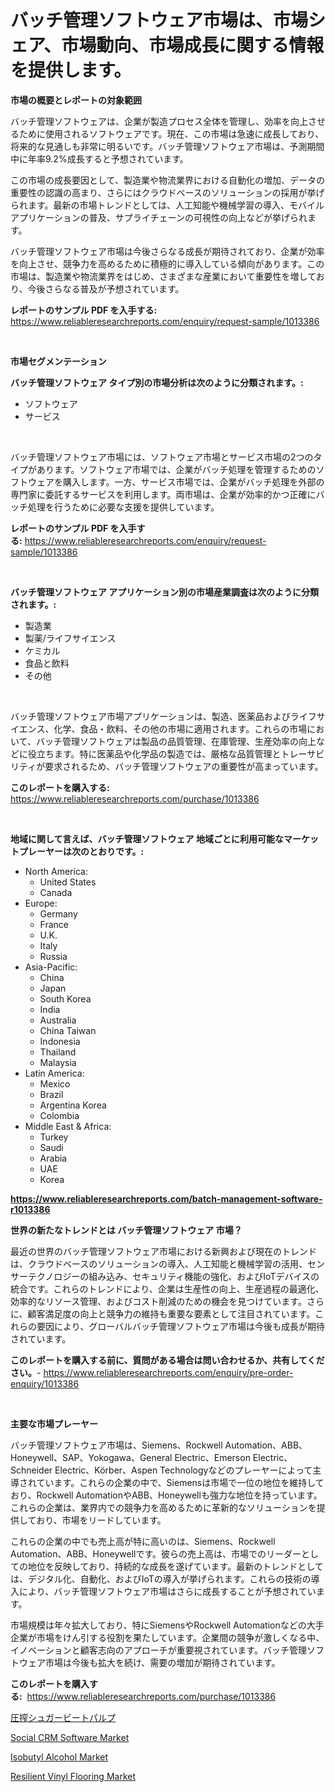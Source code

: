 <p><h1>バッチ管理ソフトウェア市場は、市場シェア、市場動向、市場成長に関する情報を提供します。</h1></p><p><strong>市場の概要とレポートの対象範囲</strong></p>
<p><p>バッチ管理ソフトウェアは、企業が製造プロセス全体を管理し、効率を向上させるために使用されるソフトウェアです。現在、この市場は急速に成長しており、将来的な見通しも非常に明るいです。バッチ管理ソフトウェア市場は、予測期間中に年率9.2%成長すると予想されています。</p><p>この市場の成長要因として、製造業や物流業界における自動化の増加、データの重要性の認識の高まり、さらにはクラウドベースのソリューションの採用が挙げられます。最新の市場トレンドとしては、人工知能や機械学習の導入、モバイルアプリケーションの普及、サプライチェーンの可視性の向上などが挙げられます。</p><p>バッチ管理ソフトウェア市場は今後さらなる成長が期待されており、企業が効率を向上させ、競争力を高めるために積極的に導入している傾向があります。この市場は、製造業や物流業界をはじめ、さまざまな産業において重要性を増しており、今後さらなる普及が予想されています。</p></p>
<p><strong>レポートのサンプル PDF を入手する:</strong> <a href="https://www.reliableresearchreports.com/enquiry/request-sample/1013386">https://www.reliableresearchreports.com/enquiry/request-sample/1013386</a></p>
<p>&nbsp;</p>
<p><strong>市場セグメンテーション</strong></p>
<p><strong>バッチ管理ソフトウェア タイプ別の市場分析は次のように分類されます。:</strong></p>
<p><ul><li>ソフトウェア</li><li>サービス</li></ul></p>
<p>&nbsp;</p>
<p><p>バッチ管理ソフトウェア市場には、ソフトウェア市場とサービス市場の2つのタイプがあります。ソフトウェア市場では、企業がバッチ処理を管理するためのソフトウェアを購入します。一方、サービス市場では、企業がバッチ処理を外部の専門家に委託するサービスを利用します。両市場は、企業が効率的かつ正確にバッチ処理を行うために必要な支援を提供しています。</p></p>
<p><strong>レポートのサンプル PDF を入手する:</strong>&nbsp;<a href="https://www.reliableresearchreports.com/enquiry/request-sample/1013386">https://www.reliableresearchreports.com/enquiry/request-sample/1013386</a></p>
<p>&nbsp;</p>
<p><strong> バッチ管理ソフトウェア アプリケーション別の市場産業調査は次のように分類されます。:</strong></p>
<p><ul><li>製造業</li><li>製薬/ライフサイエンス</li><li>ケミカル</li><li>食品と飲料</li><li>その他</li></ul></p>
<p>&nbsp;</p>
<p><p>バッチ管理ソフトウェア市場アプリケーションは、製造、医薬品およびライフサイエンス、化学、食品・飲料、その他の市場に適用されます。これらの市場において、バッチ管理ソフトウェアは製品の品質管理、在庫管理、生産効率の向上などに役立ちます。特に医薬品や化学品の製造では、厳格な品質管理とトレーサビリティが要求されるため、バッチ管理ソフトウェアの重要性が高まっています。</p></p>
<p><strong>このレポートを購入する:</strong>&nbsp; <a href="https://www.reliableresearchreports.com/purchase/1013386">https://www.reliableresearchreports.com/purchase/1013386</a></p>
<p>&nbsp;</p>
<p><strong>地域に関して言えば、バッチ管理ソフトウェア 地域ごとに利用可能なマーケットプレーヤーは次のとおりです。:</strong></p>
<p><ul>
    <li>
        North America:
        <ul>
            <li>United States</li>
            <li>Canada</li>
        </ul>
    </li>
    <li>
        Europe:
        <ul>
            <li>Germany</li>
            <li>France</li>
            <li>U.K.</li>
            <li>Italy</li>
            <li>Russia</li>
        </ul>
    </li>
    <li>
        Asia-Pacific:
        <ul>
            <li>China</li>
            <li>Japan</li>
            <li>South Korea</li>
            <li>India</li>
            <li>Australia</li>
            <li>China Taiwan</li>
            <li>Indonesia</li>
            <li>Thailand</li>
            <li>Malaysia</li>
        </ul>
    </li>
    <li>
        Latin America:
        <ul>
            <li>Mexico</li>
            <li>Brazil</li>
            <li>Argentina Korea</li>
            <li>Colombia</li>
        </ul>
    </li>
    <li>
        Middle East & Africa:
        <ul>
            <li>Turkey</li>
            <li>Saudi</li>
            <li>Arabia</li>
            <li>UAE</li>
            <li>Korea</li>
        </ul>
    </li>
    </ul></p>
<p><strong><a href="https://www.reliableresearchreports.com/batch-management-software-r1013386">https://www.reliableresearchreports.com/batch-management-software-r1013386</a></strong>&nbsp;</p>
<p><strong>世界の新たなトレンドとは バッチ管理ソフトウェア 市場？</strong></p>
<p><p>最近の世界のバッチ管理ソフトウェア市場における新興および現在のトレンドは、クラウドベースのソリューションの導入、人工知能と機械学習の活用、センサーテクノロジーの組み込み、セキュリティ機能の強化、およびIoTデバイスの統合です。これらのトレンドにより、企業は生産性の向上、生産過程の最適化、効率的なリソース管理、およびコスト削減のための機会を見つけています。さらに、顧客満足度の向上と競争力の維持も重要な要素として注目されています。これらの要因により、グローバルバッチ管理ソフトウェア市場は今後も成長が期待されています。</p></p>
<p><strong>このレポートを購入する前に、質問がある場合は問い合わせるか、共有してください。</strong>- <a href="https://www.reliableresearchreports.com/enquiry/pre-order-enquiry/1013386">https://www.reliableresearchreports.com/enquiry/pre-order-enquiry/1013386</a></p>
<p>&nbsp;</p>
<p><strong>主要な市場プレーヤー</strong></p>
<p><p>バッチ管理ソフトウェア市場は、Siemens、Rockwell Automation、ABB、Honeywell、SAP、Yokogawa、General Electric、Emerson Electric、Schneider Electric、Körber、Aspen Technologyなどのプレーヤーによって主導されています。これらの企業の中で、Siemensは市場で一位の地位を維持しており、Rockwell AutomationやABB、Honeywellも強力な地位を持っています。これらの企業は、業界内での競争力を高めるために革新的なソリューションを提供しており、市場をリードしています。</p><p>これらの企業の中でも売上高が特に高いのは、Siemens、Rockwell Automation、ABB、Honeywellです。彼らの売上高は、市場でのリーダーとしての地位を反映しており、持続的な成長を遂げています。最新のトレンドとしては、デジタル化、自動化、およびIoTの導入が挙げられます。これらの技術の導入により、バッチ管理ソフトウェア市場はさらに成長することが予想されています。</p><p>市場規模は年々拡大しており、特にSiemensやRockwell Automationなどの大手企業が市場をけん引する役割を果たしています。企業間の競争が激しくなる中、イノベーションと顧客志向のアプローチが重要視されています。バッチ管理ソフトウェア市場は今後も拡大を続け、需要の増加が期待されています。</p></p>
<p><strong>このレポートを購入する:</strong>&nbsp;&nbsp;<a href="https://www.reliableresearchreports.com/purchase/1013386">https://www.reliableresearchreports.com/purchase/1013386</a></p>
<p><p><a href="https://github.com/one-cool-chick/Market-Research-Report-List-1/blob/main/937524225775.md">圧搾シュガービートパルプ</a></p><p><a href="https://github.com/dimitrishawkinswaynenp91rgz/Market-Research-Report-List-2/blob/main/social-crm-software-market.md">Social CRM Software Market</a></p><p><a href="https://www.linkedin.com/pulse/isobutyl-alcohol-market-insights-players-forecast-till-2031-ideauda-xcxue?trackingId=7Kouaesfhvdz8ffoDc1uGQ%3D%3D">Isobutyl Alcohol Market</a></p><p><a href="https://www.linkedin.com/pulse/resilient-vinyl-flooring-market-size-growth-segmentation-regional-wryde?trackingId=ytKSZywPFA5DqL5GXaU%2FJw%3D%3D">Resilient Vinyl Flooring Market</a></p></p>
